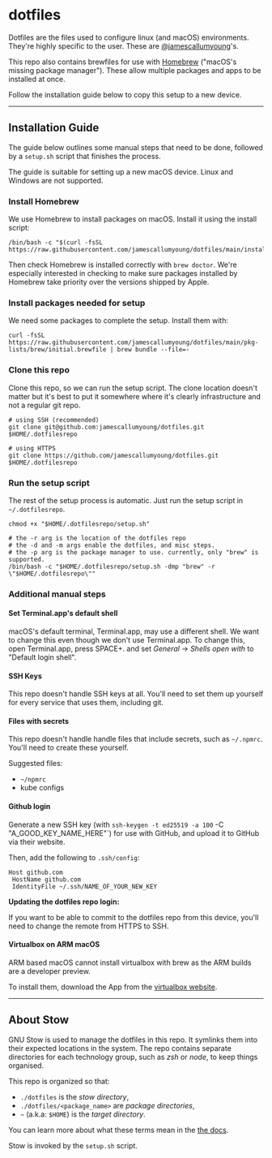 # dotfiles

Dotfiles are the files used to configure linux (and macOS) environments.
They're highly specific to the user. These are [@jamescallumyoung](https://github.com/jamescallumyoung)'s.

This repo also contains brewfiles for use with [Homebrew](https://brew.sh/) ("macOS's missing package manager").
These allow multiple packages and apps to be installed at once.

Follow the installation guide below to copy this setup to a new device.

---

## Installation Guide

The guide below outlines some manual steps that need to be done, followed by a `setup.sh` script that finishes the process.

The guide is suitable for setting up a new macOS device. Linux and Windows are not supported.

### Install Homebrew

We use Homebrew to install packages on macOS. Install it using the install script:

````shell
/bin/bash -c "$(curl -fsSL https://raw.githubusercontent.com/jamescallumyoung/dotfiles/main/installers/brew.install.sh)"
````

Then check Homebrew is installed correctly with `brew doctor`.
We're especially interested in checking to make sure packages installed by Homebrew take priority over the versions shipped by Apple.

### Install packages needed for setup

We need some packages to complete the setup. Install them with:

```
curl -fsSL https://raw.githubusercontent.com/jamescallumyoung/dotfiles/main/pkg-lists/brew/initial.brewfile | brew bundle --file=-
```

### Clone this repo

Clone this repo, so we can run the setup script.
The clone location doesn't matter but it's best to put it somewhere where it's clearly infrastructure and not a regular git repo.

```shell
# using SSH (recommended)
git clone git@github.com:jamescallumyoung/dotfiles.git $HOME/.dotfilesrepo

# using HTTPS
git clone https://github.com/jamescallumyoung/dotfiles.git $HOME/.dotfilesrepo
```

### Run the setup script

The rest of the setup process is automatic. Just run the setup script in `~/.dotfilesrepo`.

```shell
chmod +x "$HOME/.dotfilesrepo/setup.sh"

# the -r arg is the location of the dotfiles repo
# the -d and -m args enable the dotfiles, and misc steps.
# the -p arg is the package manager to use. currently, only "brew" is supported.
/bin/bash -c "$HOME/.dotfilesrepo/setup.sh -dmp "brew" -r \"$HOME/.dotfilesrepo\""
```

### Additional manual steps

#### Set Terminal.app's default shell

macOS's default terminal, Terminal.app, may use a different shell. We want to change this even though we don't use Terminal.app.
To change this, open Terminal.app, press SPACE+. and set _General_ -> _Shells open with_ to "Default login shell".

#### SSH Keys

This repo doesn't handle SSH keys at all. You'll need to set them up yourself for every service that uses them, including git.

#### Files with secrets

This repo doesn't handle handle files that include secrets, such as `~/.npmrc`. You'll need to create these yourself.

Suggested files:
- `~/npmrc`
- kube configs

#### Github login

Generate a new SSH key (with `ssh-keygen -t ed25519 -a 100` -C "A_GOOD_KEY_NAME_HERE"`) for use with GitHub, and upload it to GitHub via their website.

Then, add the following to `.ssh/config`:

```
Host github.com
 HostName github.com
 IdentityFile ~/.ssh/NAME_OF_YOUR_NEW_KEY
```

**Updating the dotfiles repo login:**

If you want to be able to commit to the dotfiles repo from this device, you'll need to change the remote from HTTPS to SSH.

#### Virtualbox on ARM macOS

ARM based macOS cannot install virtualbox with brew as the ARM builds are a developer preview.

To install them, download the App from the [virtualbox website](https://www.virtualbox.org/wiki/Download_Old_Builds_7_0).

---

## About Stow

GNU Stow is used to manage the dotfiles in this repo. It symlinks them into their expected locations in the system.
The repo contains separate directories for each technology group, such as _zsh_ or _node_, to keep things organised.

This repo is organized so that:

- `./dotfiles` is the _stow directory_,
- `./dotfiles/<package_name>` are _package directories_,
- `~` (a.k.a: `$HOME`) is the _target directory_.

You can learn more about what these terms mean in the [the docs](https://www.gnu.org/software/stow/manual/stow.html#Terminology).

Stow is invoked by the `setup.sh` script.
